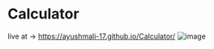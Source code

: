 # Calculator
live at -> https://ayushmali-17.github.io/Calculator/
![image](https://github.com/user-attachments/assets/b93ab816-58bc-45be-bd57-d990f399f1e0)
